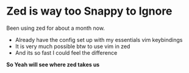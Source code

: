# Zed is way too Snappy to Ignore

Been using zed for about a month now. 
- Already have the config set up with my essentials vim keybindings
- It is very much possible btw to use vim in zed
- And its so fast I could feel the difference

**So Yeah will see where zed takes us**

